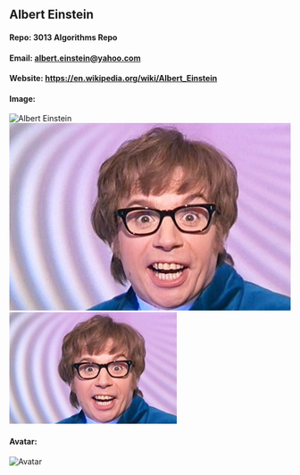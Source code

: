 ## Albert Einstein
#### Repo: 3013 Algorithms Repo
#### Email: albert.einstein@yahoo.com
#### Website: https://en.wikipedia.org/wiki/Albert_Einstein
#### Image:
![Albert Einstein](https://cs.msutexas.edu/~griffin/zcloud/zcloud-files/einstein.png)
![Powers](./powers.jpg)
<img src="powers.jpg" width="300">
#### Avatar:
![Avatar](https://cs.msutexas.edu/~griffin/zcloud/zcloud-files/einstein_avatar.png)
